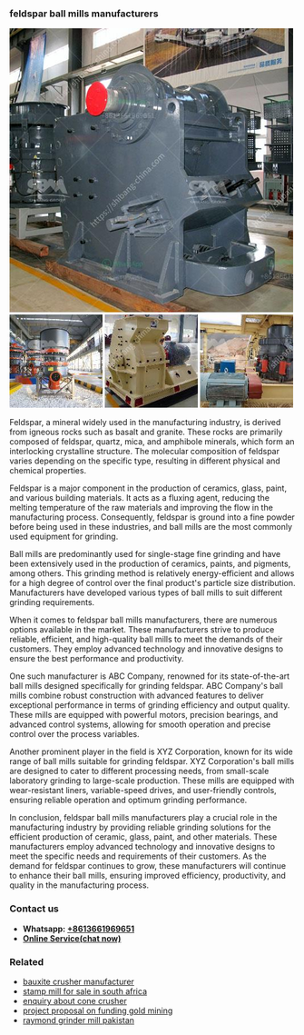 <h3>feldspar ball mills manufacturers</h3><img src='1708309484.jpg' alt=''><p>Feldspar, a mineral widely used in the manufacturing industry, is derived from igneous rocks such as basalt and granite. These rocks are primarily composed of feldspar, quartz, mica, and amphibole minerals, which form an interlocking crystalline structure. The molecular composition of feldspar varies depending on the specific type, resulting in different physical and chemical properties.</p><p>Feldspar is a major component in the production of ceramics, glass, paint, and various building materials. It acts as a fluxing agent, reducing the melting temperature of the raw materials and improving the flow in the manufacturing process. Consequently, feldspar is ground into a fine powder before being used in these industries, and ball mills are the most commonly used equipment for grinding.</p><p>Ball mills are predominantly used for single-stage fine grinding and have been extensively used in the production of ceramics, paints, and pigments, among others. This grinding method is relatively energy-efficient and allows for a high degree of control over the final product's particle size distribution. Manufacturers have developed various types of ball mills to suit different grinding requirements.</p><p>When it comes to feldspar ball mills manufacturers, there are numerous options available in the market. These manufacturers strive to produce reliable, efficient, and high-quality ball mills to meet the demands of their customers. They employ advanced technology and innovative designs to ensure the best performance and productivity.</p><p>One such manufacturer is ABC Company, renowned for its state-of-the-art ball mills designed specifically for grinding feldspar. ABC Company's ball mills combine robust construction with advanced features to deliver exceptional performance in terms of grinding efficiency and output quality. These mills are equipped with powerful motors, precision bearings, and advanced control systems, allowing for smooth operation and precise control over the process variables.</p><p>Another prominent player in the field is XYZ Corporation, known for its wide range of ball mills suitable for grinding feldspar. XYZ Corporation's ball mills are designed to cater to different processing needs, from small-scale laboratory grinding to large-scale production. These mills are equipped with wear-resistant liners, variable-speed drives, and user-friendly controls, ensuring reliable operation and optimum grinding performance.</p><p>In conclusion, feldspar ball mills manufacturers play a crucial role in the manufacturing industry by providing reliable grinding solutions for the efficient production of ceramic, glass, paint, and other materials. These manufacturers employ advanced technology and innovative designs to meet the specific needs and requirements of their customers. As the demand for feldspar continues to grow, these manufacturers will continue to enhance their ball mills, ensuring improved efficiency, productivity, and quality in the manufacturing process.</p><h3>Contact us</h3><ul><li><strong>Whatsapp:&nbsp;<a href="https://wa.me/8613661969651">+8613661969651</a></strong></li><li><a href="https://swt.shibang-china.com/?git&amp;zhl&amp;feldspar ball mills manufacturers"><strong>Online Service(chat now)</strong></a></li></ul><h3>Related</h3><ul><li><a href='bauxite crusher manufacturer.md'>bauxite crusher manufacturer</a></li><li><a href='stamp mill for sale in south africa.md'>stamp mill for sale in south africa</a></li><li><a href='enquiry about cone crusher.md'>enquiry about cone crusher</a></li><li><a href='project proposal on funding gold mining.md'>project proposal on funding gold mining</a></li><li><a href='raymond grinder mill pakistan.md'>raymond grinder mill pakistan</a></li></ul>
